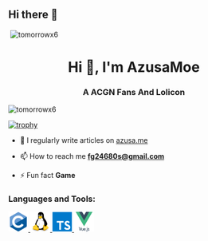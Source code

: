 ## Hi there 👋

<!--
**TomorrowX6/TomorrowX6** is a ✨ _special_ ✨ repository because its `README.md` (this file) appears on your GitHub profile.

Here are some ideas to get you started:

- 🔭 I’m currently working on ...
- 🌱 I’m currently learning ...
- 👯 I’m looking to collaborate on ...
- 🤔 I’m looking for help with ...
- 💬 Ask me about ...
- 📫 How to reach me: ...
- 😄 Pronouns: ...
- ⚡ Fun fact: ...
-->

<p>&nbsp;<img align="center" src="https://github-readme-stats.vercel.app/api?username=tomorrowx6&show_icons=true&locale=en" alt="tomorrowx6" /></p>

<h1 align="center">Hi 👋, I'm AzusaMoe</h1>
<h3 align="center">A ACGN Fans And Lolicon</h3>

<p align="left"> <img src="https://komarev.com/ghpvc/?username=tomorrowx6&label=Profile%20views&color=0e75b6&style=flat" alt="tomorrowx6" /> </p>

[![trophy](https://github-profile-trophy.vercel.app/?username=TomorrowX6=ryo-ma&row=2)](https://github.com/ryo-ma/github-profile-trophy)

- 📝 I regularly write articles on [azusa.me](azusa.me)

- 📫 How to reach me **fg24680s@gmail.com**

- ⚡ Fun fact **Game**

<h3 align="left">Languages and Tools:</h3>
<p align="left"> <a href="https://www.cprogramming.com/" target="_blank" rel="noreferrer"> <img src="https://raw.githubusercontent.com/devicons/devicon/master/icons/c/c-original.svg" alt="c" width="40" height="40"/> </a> <a href="https://www.linux.org/" target="_blank" rel="noreferrer"> <img src="https://raw.githubusercontent.com/devicons/devicon/master/icons/linux/linux-original.svg" alt="linux" width="40" height="40"/> </a> <a href="https://www.typescriptlang.org/" target="_blank" rel="noreferrer"> <img src="https://raw.githubusercontent.com/devicons/devicon/master/icons/typescript/typescript-original.svg" alt="typescript" width="40" height="40"/> </a> <a href="https://vuejs.org/" target="_blank" rel="noreferrer"> <img src="https://raw.githubusercontent.com/devicons/devicon/master/icons/vuejs/vuejs-original-wordmark.svg" alt="vuejs" width="40" height="40"/> </a> </p>



